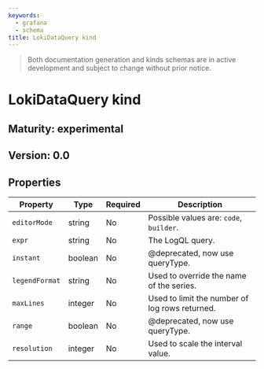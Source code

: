 ```yaml
---
keywords:
  - grafana
  - schema
title: LokiDataQuery kind
---
```

> Both documentation generation and kinds schemas are in active development and subject to change without prior notice.

# LokiDataQuery kind

## Maturity: experimental
## Version: 0.0

## Properties

| Property       | Type    | Required | Description                                    |
|----------------|---------|----------|------------------------------------------------|
| `editorMode`   | string  | No       | Possible values are: `code`, `builder`.        |
| `expr`         | string  | No       | The LogQL query.                               |
| `instant`      | boolean | No       | @deprecated, now use queryType.                |
| `legendFormat` | string  | No       | Used to override the name of the series.       |
| `maxLines`     | integer | No       | Used to limit the number of log rows returned. |
| `range`        | boolean | No       | @deprecated, now use queryType.                |
| `resolution`   | integer | No       | Used to scale the interval value.              |



